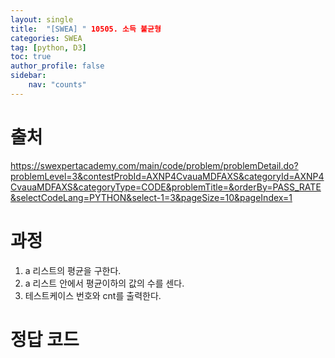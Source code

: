```yaml
---
layout: single
title:  "[SWEA] " 10505. 소득 불균형
categories: SWEA
tag: [python, D3]
toc: true
author_profile: false
sidebar:
    nav: "counts"
---
```


# 출처
<https://swexpertacademy.com/main/code/problem/problemDetail.do?problemLevel=3&contestProbId=AXNP4CvauaMDFAXS&categoryId=AXNP4CvauaMDFAXS&categoryType=CODE&problemTitle=&orderBy=PASS_RATE&selectCodeLang=PYTHON&select-1=3&pageSize=10&pageIndex=1>

  
  
# 과정
1. a 리스트의 평균을 구한다.
2. a 리스트 안에서 평균이하의 값의 수를 센다.
3. 테스트케이스 번호와 cnt를 출력한다. 


# 정답 코드
<script src="https://gist.github.com/kghees/84ee307d229c045c57b911a9cde211cd.js"></script>
  
    
